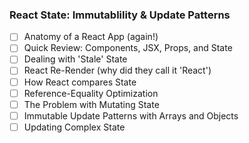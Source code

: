 ### React State: Immutablility & Update Patterns

- [ ] Anatomy of a React App (again!)
- [ ] Quick Review: Components, JSX, Props, and State
- [ ] Dealing with 'Stale' State
- [ ] React Re-Render (why did they call it 'React')
- [ ] How React compares State
- [ ] Reference-Equality Optimization
- [ ] The Problem with Mutating State
- [ ] Immutable Update Patterns with Arrays and Objects
- [ ] Updating Complex State
